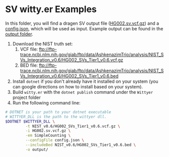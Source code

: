 # SV witty.er Examples

In this folder, you will find a dragen SV output file ([HG002.sv.vcf.gz](HG002.sv.vcf.gz)) and a [config.json](config.json), which will be used as input.  Example output can be found in the [output folder](output).

1. Download the NIST truth set:
   1. VCF file: ftp://ftp-trace.ncbi.nlm.nih.gov/giab/ftp/data/AshkenazimTrio/analysis/NIST_SVs_Integration_v0.6/HG002_SVs_Tier1_v0.6.vcf.gz
   2. BED file: ftp://ftp-trace.ncbi.nlm.nih.gov/giab/ftp/data/AshkenazimTrio/analysis/NIST_SVs_Integration_v0.6/HG002_SVs_Tier1_v0.6.bed
2. Install `dotnet` if you don't already have it installed on your system (you can google directions on how to install based on your system).
3. Build `witty.er` with the `dotnet publish` command under the `Wittyer` project folder
4. Run the following command line:

```bash
# DOTNET is your path to your dotnet executable
# WITTYER_DLL is the path to the wittyer dll.
$DOTNET $WITTYER_DLL \
         -t NIST_v0.6/HG002_SVs_Tier1_v0.6.vcf.gz \
         -i HG002.sv.vcf.gz \
         -em SimpleCounting \
         --configFile config.json \
         --includeBed NIST_v0.6/HG002_SVs_Tier1_v0.6.bed \
         -o output/
```